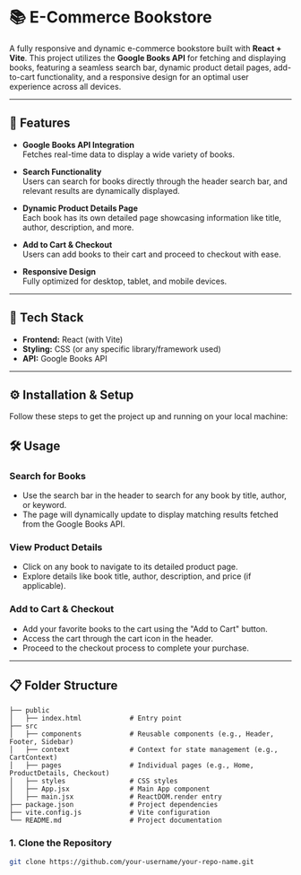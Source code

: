 # 📚 E-Commerce Bookstore

A fully responsive and dynamic e-commerce bookstore built with **React + Vite**. This project utilizes the **Google Books API** for fetching and displaying books, featuring a seamless search bar, dynamic product detail pages, add-to-cart functionality, and a responsive design for an optimal user experience across all devices.

---

## 🌟 Features

- **Google Books API Integration**  
  Fetches real-time data to display a wide variety of books.
  
- **Search Functionality**  
  Users can search for books directly through the header search bar, and relevant results are dynamically displayed.

- **Dynamic Product Details Page**  
  Each book has its own detailed page showcasing information like title, author, description, and more.

- **Add to Cart & Checkout**  
  Users can add books to their cart and proceed to checkout with ease.

- **Responsive Design**  
  Fully optimized for desktop, tablet, and mobile devices.

---

## 🚀 Tech Stack

- **Frontend:** React (with Vite)
- **Styling:** CSS (or any specific library/framework used)
- **API:** Google Books API

---

## ⚙️ Installation & Setup

Follow these steps to get the project up and running on your local machine:

## 🛠️ Usage

### **Search for Books**
- Use the search bar in the header to search for any book by title, author, or keyword.
- The page will dynamically update to display matching results fetched from the Google Books API.

### **View Product Details**
- Click on any book to navigate to its detailed product page.
- Explore details like book title, author, description, and price (if applicable).

### **Add to Cart & Checkout**
- Add your favorite books to the cart using the "Add to Cart" button.
- Access the cart through the cart icon in the header.
- Proceed to the checkout process to complete your purchase.

---

## 📋 Folder Structure

```plaintext
├── public
│   ├── index.html            # Entry point
├── src
│   ├── components            # Reusable components (e.g., Header, Footer, Sidebar)
│   ├── context               # Context for state management (e.g., CartContext)
│   ├── pages                 # Individual pages (e.g., Home, ProductDetails, Checkout)
│   ├── styles                # CSS styles
│   ├── App.jsx               # Main App component
│   ├── main.jsx              # ReactDOM.render entry
├── package.json              # Project dependencies
├── vite.config.js            # Vite configuration
└── README.md                 # Project documentation
```

### **1. Clone the Repository**
```bash
git clone https://github.com/your-username/your-repo-name.git
